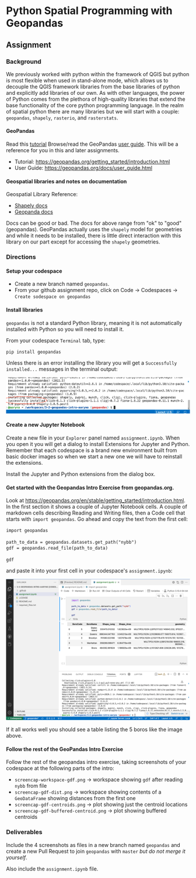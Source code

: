 # Python Spatial Programming with Geopandas
## Assignment

### Background
We previously worked with python within the framework of QGIS but python is most flexible when used in stand-alone mode, which allows us to decouple the QGIS framework libraries from the base libraries of python and explicitly add libraries of our own. As with other languages, the power of Python comes from the plethora of high-quality libraries that extend the base functionality of the core python programming language. In the realm of spatial python there are many libraries but we will start with a couple: `geopandas`, `shapely`, `rasterio`, and `rasterstats`. 

#### GeoPandas
Read this [tutorial](https://geopandas.org/getting_started/introduction.html)
Browse/read the GeoPandas [user guide](https://geopandas.org/docs/user_guide.html). This will be a reference for you in this and later assignments. 

- Tutorial: https://geopandas.org/getting_started/introduction.html
- User Guide: https://geopandas.org/docs/user_guide.html

#### Geospatial libraries and notes on documentation 
Geospatial Library Reference:
- [Shapely docs](https://shapely.readthedocs.io/en/stable/manual.html)
- [Geopanda docs](http://geopandas.org/)

Docs can be good or bad. The docs for above range from "ok" to "good" (geopandas).
GeoPandas actually uses the `shapely` model for geometries and while it needs to be installed, there is little direct
interaction with this library on our part except for accessing the `shapely` geometries.


### Directions

#### Setup your codespace
- Create a new branch named `geopandas`.
- From your github assignment repo, click on Code -> Codespaces -> `Create sodespace on geopandas`

#### Install libraries
`geopandas` is not a standard Python library, meaning it is not automatically installed with Python so you will need to install it. 

From your codespace `Terminal` tab, type:
```
pip install geopandas
```
Unless there is an error installing the library you will get a `Successfully installed...` messages in the terminal output: 

![pip-install-geopandas-2.png](./media/pip-install-geopandas-2.png)

#### Create a new Jupyter Notebook
Create a new file in your `Explorer` panel named `assignment.ipynb`. When you open it you will get a dialog to install Extensions for Jupyter and Python. Remember that each codespace is a brand new environment built from basic docker images so when we start a new one we will have to reinstall the extensions. 

Install the Jupyter and Python extensions from the dialog box.

#### Get started with the Geopandas Intro Exercise from geopandas.org. 
Look at https://geopandas.org/en/stable/getting_started/introduction.html. In the first section it shows a couple of Jupyter Notebook cells. A couple of markdown cells describing Reading and Writing files, then a Code cell that starts with `import geopandas`. Go ahead and copy the text from the first cell:
```
import geopandas

path_to_data = geopandas.datasets.get_path("nybb")
gdf = geopandas.read_file(path_to_data)

gdf
```
and paste it into your first cell in your codespace's `assignment.ipynb`:

![import-geopandas-output.png](./media/import-geopandas-output.png)

If it all works well you should see a table listing the 5 boros like the image above.

#### Follow the rest of the GeoPandas Intro Exercise
Follow the rest of the geopandas intro exercise, taking screenshots 
of your codespace at the following parts of the intro:

- `screencap-workspace-gdf.png` -> workspace showing `gdf` after reading `nybb` from file
- `screencap-gdf-dist.png` -> workspace showing contents of a `GeoDataFrame` showing distances from the first one
- `screencap-gdf-centroids.png` -> plot showing just the centroid locations
- `screencap-gdf-buffered-centroid.png` -> plot showing buffered centroids

### Deliverables
Include the 4 screenshots as files in a new branch named `geopandas` and create a new Pull Request to join `geopandas` with `master` _but do not merge it yourself_.

Also include the `assignment.ipynb` file.

